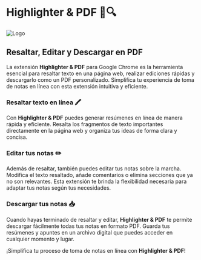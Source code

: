 # Highlighter & PDF 📝🔍


![Logo](resources/logo-circle.png)


## Resaltar, Editar y Descargar en PDF

La extensión **Highlighter & PDF** para Google Chrome es la herramienta esencial para resaltar texto en una página web, realizar ediciones rápidas y descargarlo como un PDF personalizado. Simplifica tu experiencia de toma de notas en línea con esta extensión intuitiva y eficiente.

### Resaltar texto en línea 🖍️

Con **Highlighter & PDF** puedes generar resúmenes en línea de manera rápida y eficiente. Resalta los fragmentos de texto importantes directamente en la página web y organiza tus ideas de forma clara y concisa.

### Editar tus notas ✏️

Además de resaltar, también puedes editar tus notas sobre la marcha. Modifica el texto resaltado, añade comentarios o elimina secciones que ya no son relevantes. Esta extensión te brinda la flexibilidad necesaria para adaptar tus notas según tus necesidades.

### Descargar tus notas 📥

Cuando hayas terminado de resaltar y editar, **Highlighter & PDF** te permite descargar fácilmente todas tus notas en formato PDF. Guarda tus resúmenes y apuntes en un archivo digital que puedes acceder en cualquier momento y lugar.

¡Simplifica tu proceso de toma de notas en línea con **Highlighter & PDF**!
